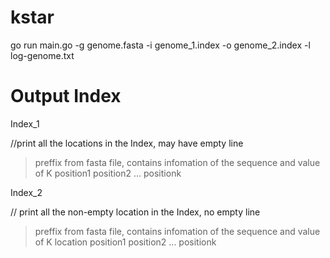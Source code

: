 kstar
===========

go run main.go -g genome.fasta -i genome_1.index -o genome_2.index -l log-genome.txt


Output Index
===========
Index_1 

//print all the locations in the Index, may have empty line
>preffix from fasta file, contains infomation of the sequence and value of K
position1 position2 ... positionk

Index_2

// print all the non-empty location in the Index, no empty line
>preffix from fasta file, contains infomation of the sequence and value of K
location  position1 position2 ... positionk



